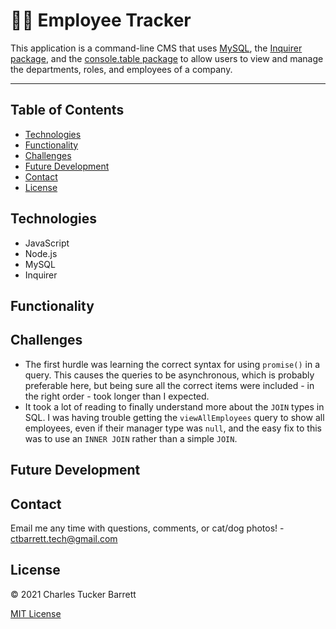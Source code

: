 
# 👩‍💼 Employee Tracker

This application is a command-line CMS that uses [MySQL](https://www.npmjs.com/package/mysql2), the [Inquirer package](https://www.npmjs.com/package/inquirer), and the [console.table package](https://www.npmjs.com/package/console.table) to allow users to view and manage the departments, roles, and employees of a company.

---

## Table of Contents
* [Technologies](#technologies)
* [Functionality](#functionality)
* [Challenges](#challenges)
* [Future Development](#future-development)
* [Contact](#contact)
* [License](#license)


## Technologies
* JavaScript
* Node.js
* MySQL
* Inquirer


## Functionality


## Challenges
<!-- TODO: add challenges as they arise -->
* The first hurdle was learning the correct syntax for using `promise()` in a query. This causes the queries to be asynchronous, which is probably preferable here, but being sure all the correct items were included - in the right order - took longer than I expected.
* It took a lot of reading to finally understand more about the `JOIN` types in SQL. I was having trouble getting the `viewAllEmployees` query to show all employees, even if their manager type was `null`, and the easy fix to this was to use an `INNER JOIN` rather than a simple `JOIN`.


## Future Development
<!-- TODO: add ideas for future developement as they arise -->


## Contact
Email me any time with questions, comments, or cat/dog photos! - ctbarrett.tech@gmail.com


## License
&copy; 2021 Charles Tucker Barrett

[MIT License](https://opensource.org/licenses/MIT)